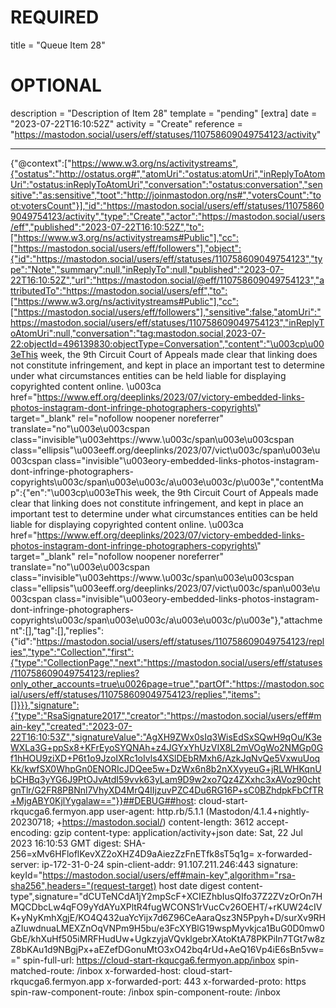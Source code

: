
# REQUIRED
title = "Queue Item 28"
# OPTIONAL
description = "Description of Item 28"
template = "pending"
[extra]
date = "2023-07-22T16:10:52Z"
activity = "Create"
reference = "https://mastodon.social/users/eff/statuses/110758609049754123/activity"

---
{"@context":["https://www.w3.org/ns/activitystreams",{"ostatus":"http://ostatus.org#","atomUri":"ostatus:atomUri","inReplyToAtomUri":"ostatus:inReplyToAtomUri","conversation":"ostatus:conversation","sensitive":"as:sensitive","toot":"http://joinmastodon.org/ns#","votersCount":"toot:votersCount"}],"id":"https://mastodon.social/users/eff/statuses/110758609049754123/activity","type":"Create","actor":"https://mastodon.social/users/eff","published":"2023-07-22T16:10:52Z","to":["https://www.w3.org/ns/activitystreams#Public"],"cc":["https://mastodon.social/users/eff/followers"],"object":{"id":"https://mastodon.social/users/eff/statuses/110758609049754123","type":"Note","summary":null,"inReplyTo":null,"published":"2023-07-22T16:10:52Z","url":"https://mastodon.social/@eff/110758609049754123","attributedTo":"https://mastodon.social/users/eff","to":["https://www.w3.org/ns/activitystreams#Public"],"cc":["https://mastodon.social/users/eff/followers"],"sensitive":false,"atomUri":"https://mastodon.social/users/eff/statuses/110758609049754123","inReplyToAtomUri":null,"conversation":"tag:mastodon.social,2023-07-22:objectId=496139830:objectType=Conversation","content":"\u003cp\u003eThis week, the 9th Circuit Court of Appeals made clear that linking does not constitute infringement, and kept in place an important test to determine under what circumstances entities can be held liable for displaying copyrighted content online. \u003ca href=\"https://www.eff.org/deeplinks/2023/07/victory-embedded-links-photos-instagram-dont-infringe-photographers-copyrights\" target=\"_blank\" rel=\"nofollow noopener noreferrer\" translate=\"no\"\u003e\u003cspan class=\"invisible\"\u003ehttps://www.\u003c/span\u003e\u003cspan class=\"ellipsis\"\u003eeff.org/deeplinks/2023/07/vict\u003c/span\u003e\u003cspan class=\"invisible\"\u003eory-embedded-links-photos-instagram-dont-infringe-photographers-copyrights\u003c/span\u003e\u003c/a\u003e\u003c/p\u003e","contentMap":{"en":"\u003cp\u003eThis week, the 9th Circuit Court of Appeals made clear that linking does not constitute infringement, and kept in place an important test to determine under what circumstances entities can be held liable for displaying copyrighted content online. \u003ca href=\"https://www.eff.org/deeplinks/2023/07/victory-embedded-links-photos-instagram-dont-infringe-photographers-copyrights\" target=\"_blank\" rel=\"nofollow noopener noreferrer\" translate=\"no\"\u003e\u003cspan class=\"invisible\"\u003ehttps://www.\u003c/span\u003e\u003cspan class=\"ellipsis\"\u003eeff.org/deeplinks/2023/07/vict\u003c/span\u003e\u003cspan class=\"invisible\"\u003eory-embedded-links-photos-instagram-dont-infringe-photographers-copyrights\u003c/span\u003e\u003c/a\u003e\u003c/p\u003e"},"attachment":[],"tag":[],"replies":{"id":"https://mastodon.social/users/eff/statuses/110758609049754123/replies","type":"Collection","first":{"type":"CollectionPage","next":"https://mastodon.social/users/eff/statuses/110758609049754123/replies?only_other_accounts=true\u0026page=true","partOf":"https://mastodon.social/users/eff/statuses/110758609049754123/replies","items":[]}}},"signature":{"type":"RsaSignature2017","creator":"https://mastodon.social/users/eff#main-key","created":"2023-07-22T16:10:53Z","signatureValue":"AgXH9ZWx0sIq3WisEdSxSQwH9qOu/K3eWXLa3G+ppSx8+KFrEyoSYQNAh+z4JGYxYhUzVIX8L2mVOgWo2NMGp0Gf1hHOU9ziXD+P6t1o9JzoIXRc1oIvls4XSlDEbRMxh6/AzkJqNvQe5VxwuUoqKk/kwfSX0WhpGn0ENORIcJDQee5w+DzWx6n8b2nXXyyeuG+jRLWHKqnUbCHBq3yYG6J9PtOJvAtdI59vvk63yLam9D9w2xo7Qz4ZXxhc3xAVoz90chtgnTlr/G2FR8PBNnl7VhyXD4MrQ4lIjzuvPZC4Du6RG16P+sC0BZhdpkFbCfTR+MjgABY0KjlYygalaw=="}}##DEBUG##host: cloud-start-rkqucga6.fermyon.app
user-agent: http.rb/5.1.1 (Mastodon/4.1.4+nightly-20230718; +https://mastodon.social/)
content-length: 3612
accept-encoding: gzip
content-type: application/activity+json
date: Sat, 22 Jul 2023 16:10:53 GMT
digest: SHA-256=xMv6HFloflKevXZ2oXHZ4D9aAiezZzFnETfk8sT5q1g=
x-forwarded-server: ip-172-31-0-24
spin-client-addr: 91.107.211.246:443
signature: keyId="https://mastodon.social/users/eff#main-key",algorithm="rsa-sha256",headers="(request-target) host date digest content-type",signature="dCUTeNCdA1jY2mpScF+XCIEZhbIusQIfo37Z2ZVzOrOn7HMQCDbcLw4qFO9yYdAYuXPltR4fugWCONS1rVucCv26OEHT/+rKUW24cIVK+yNyKmhXgjE/KO4Q432uaYcYijx7d6Z96CeAaraQsz3N5Ppyh+D/surXv9RHaZIuwdnuaLMEXZnOqVNPm9H5bu/e3FcXYBlG19wspMyvkjca1BuG0D0mw0GbE/khXuHf505iMRFHudUw+UgkzyjaVQvklgebrXAtoKtA78PKPiIn7TGt7w8zZ8bKAu1d9NBgjPx+aEZefDGonuMtO3xO42bq4rUd+AeQ16Vp4iE6sBn5vw=="
spin-full-url: https://cloud-start-rkqucga6.fermyon.app/inbox
spin-matched-route: /inbox
x-forwarded-host: cloud-start-rkqucga6.fermyon.app
x-forwarded-port: 443
x-forwarded-proto: https
spin-raw-component-route: /inbox
spin-component-route: /inbox

